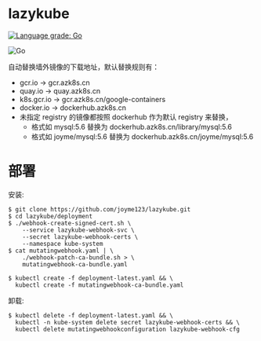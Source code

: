 # lazykube

[![Language grade: Go](https://img.shields.io/lgtm/grade/go/g/joyme123/lazykube.svg?logo=lgtm&logoWidth=18)](https://lgtm.com/projects/g/joyme123/lazykube/context:go)

![Go](https://github.com/joyme123/lazykube/workflows/Go/badge.svg?branch=master)

自动替换墙外镜像的下载地址，默认替换规则有：

- gcr.io -> gcr.azk8s.cn
- quay.io -> quay.azk8s.cn
- k8s.gcr.io -> gcr.azk8s.cn/google-containers
- docker.io -> dockerhub.azk8s.cn
- 未指定 registry 的镜像都按照 dockerhub 作为默认 registry 来替换，
  - 格式如 mysql:5.6 替换为 dockerhub.azk8s.cn/library/mysql:5.6
  - 格式如 joyme/mysql:5.6 替换为 dockerhub.azk8s.cn/joyme/mysql:5.6


# 部署

安装:

```
$ git clone https://github.com/joyme123/lazykube.git
$ cd lazykube/deployment
$ ./webhook-create-signed-cert.sh \
    --service lazykube-webhook-svc \
    --secret lazykube-webhook-certs \
    --namespace kube-system
$ cat mutatingwebhook.yaml | \
    ./webhook-patch-ca-bundle.sh > \
    mutatingwebhook-ca-bundle.yaml

$ kubectl create -f deployment-latest.yaml && \
  kubectl create -f mutatingwebhook-ca-bundle.yaml
```

卸载:

```
$ kubectl delete -f deployment-latest.yaml && \
  kubectl -n kube-system delete secret lazykube-webhook-certs && \
  kubectl delete mutatingwebhookconfiguration lazykube-webhook-cfg
```